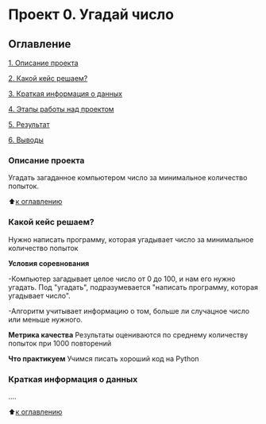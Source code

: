 # Проект 0. Угадай число

## Оглавление
[1. Описание проекта](https://github.com/AlexandrMenshikov/DataScience_New/tree/main/Project_0/README.md#Описание-проекта)

[2. Какой кейс решаем?](https://github.com/AlexandrMenshikov/DataScience_New/tree/main/Project_0/README.md#Какой-кейс-решаем?)

[3. Краткая информация о данных](https://github.com/AlexandrMenshikov/DataScience_New/tree/main/Project_0/README.md#Краткая-информация-о-данных)

[4. Этапы работы над проектом](https://github.com/AlexandrMenshikov/DataScience_New/tree/main/Project_0/README.md#Этапы-работы-над-проектом)

[5. Результат](https://github.com/AlexandrMenshikov/DataScience_New/tree/main/Project_0/README.md#Результат)

[6. Выводы](https://github.com/AlexandrMenshikov/DataScience_New/tree/main/Project_0/README.md#Выводы)

### Описание проекта
Угадать загаданное компьютером число за минимальное количество попыток.

:arrow_up:[к оглавлению](https://github.com/AlexandrMenshikov/DataScience_New/tree/main/Project_0/README.md#Оглавление)


### Какой кейс решаем?
Нужно написать программу, которая угадывает число за минимальное количество попыток

**Условия соревнования**

-Компьютер загадывает целое число от 0 до 100, и нам его нужно угадать. Под "угадать", подразумевается "написать программу, которая угадывает число".

-Алгоритм учитывает информацию о том, больше ли случацное число или меньше нужного.

**Метрика качества**
Результаты оцениваются по среднему количеству попыток при 1000 повторений

**Что практикуем**
Учимся писать хороший код на Python

### Краткая информация о данных
....

:arrow_up:[к оглавлению](https://github.com/AlexandrMenshikov/DataScience_New/tree/main/Project_0/README.md#Оглавление)

